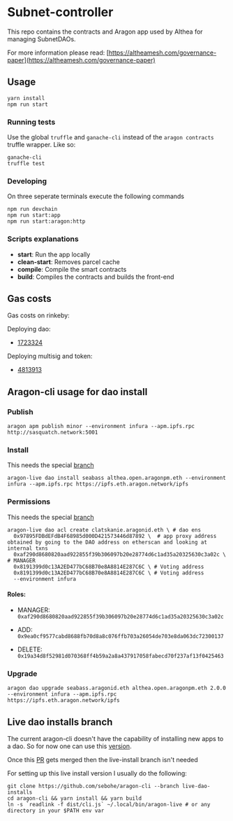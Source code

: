 # Subnet-controller

This repo contains the contracts and Aragon app used by Althea for managing SubnetDAOs.

For more information please read: [https://altheamesh.com/governance-paper](https://altheamesh.com/governance-paper)


## Usage

```
yarn install
npm run start
```

### Running tests

Use the global `truffle` and `ganache-cli` instead of the `aragon contracts` truffle wrapper. Like so:

```
ganache-cli
truffle test
```
### Developing

On three seperate terminals execute the following commands
```
npm run devchain
npm run start:app
npm run start:aragon:http
```

### Scripts explanations

- **start**: Run the app locally
- **clean-start**: Removes parcel cache
- **compile**: Compile the smart contracts
- **build**: Compiles the contracts and builds the front-end


## Gas costs

Gas costs on rinkeby:

Deploying dao:

 * [1723324](https://rinkeby.etherscan.io/tx/0x52c67744471aa648afd67705f54c3d79e5a59c8f1ce37b852d3d213e8333c001)

Deploying multisig and token:

 * [4813913](https://rinkeby.etherscan.io/tx/0xad3b43a2161263d72027a4181af2616fe78c29f33d1b0a442f9813f64eb1ad98)


## Aragon-cli usage for dao install

### Publish

```
aragon apm publish minor --environment infura --apm.ipfs.rpc http://sasquatch.network:5001
```

### Install

This needs the special [branch](###-Live-dao-installs-branch)

```
aragon-live dao install seabass althea.open.aragonpm.eth --environment infura --apm.ipfs.rpc https://ipfs.eth.aragon.network/ipfs

```

### Permissions

This needs the special [branch](###-Live-dao-installs-branch)

```
aragon-live dao acl create clatskanie.aragonid.eth \ # dao ens
  0x97895FDBdEFdB4F68985d000D421573446d87892 \  # app proxy address obtained by going to the DAO address on etherscan and looking at internal txns
  0xaf290d8680820aad922855f39b306097b20e28774d6c1ad35a20325630c3a02c \ # MANAGER
  0x8191399d0c13A2ED477bC68B70e8A8814E287C6C \ # Voting address
  0x8191399d0c13A2ED477bC68B70e8A8814E287C6C \ # Voting address
  --environment infura
```
#### Roles:

* MANAGER: `0xaf290d8680820aad922855f39b306097b20e28774d6c1ad35a20325630c3a02c`

* ADD: `0x9ea0cf9577cabd8688fb70d8a8c076ffb703a26054de703e8da063dc72300137`

* DELETE: `0x19a34d8f52981d070368ff4b59a2a8a437917058fabecd70f237af13f0425463`

### Upgrade

```
aragon dao upgrade seabass.aragonid.eth althea.open.aragonpm.eth 2.0.0 --environment infura --apm.ipfs.rpc https://ipfs.eth.aragon.network/ipfs
```


## Live dao installs branch

The current aragon-cli doesn't have the capability of installing new apps to a dao. So for now one can use this [version](https://github.com/sebohe/aragon-cli/tree/live-dao-installs).

Once this [PR](https://github.com/aragon/aragon-cli/pull/270) gets merged then the live-install branch isn't needed

For setting up this live install version I usually do the following:

```
git clone https://github.com/sebohe/aragon-cli --branch live-dao-installs
cd aragon-cli && yarn install && yarn build
ln -s `readlink -f dist/cli.js` ~/.local/bin/aragon-live # or any directory in your $PATH env var

```

